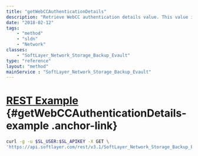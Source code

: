 ```yaml
---
title: "getWebCCAuthenticationDetails"
description: "Retrieve WebCC authentication details value. This value is required for the login process associated to the session information for WebCC. "
date: "2018-02-12"
tags:
    - "method"
    - "sldn"
    - "Network"
classes:
    - "SoftLayer_Network_Storage_Backup_Evault"
type: "reference"
layout: "method"
mainService : "SoftLayer_Network_Storage_Backup_Evault"
---
```


# [REST Example](#getWebCCAuthenticationDetails-example) <a href="/article/rest/"><i class="fas fa-question"></i></a> {#getWebCCAuthenticationDetails-example .anchor-link} 
```bash
curl -g -u $SL_USER:$SL_APIKEY -X GET \
'https://api.softlayer.com/rest/v3.1/SoftLayer_Network_Storage_Backup_Evault/getWebCCAuthenticationDetails'
```
